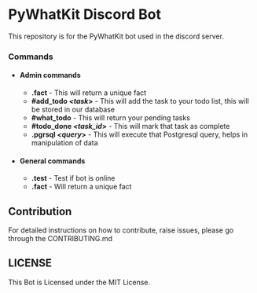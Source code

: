 # PyWhatKit Discord Bot

This repository is for the PyWhatKit bot used in the discord server.

### Commands
- #### Admin commands
	- **.fact** - This will return a unique fact
	- **#add_todo _<task_>** - This will add the task to your todo list, this will be stored in our database
	- **#what_todo** - This will return your pending tasks
	- **#todo_done _<task_id_>** - This will mark that task as complete
	- **.pgrsql _<query_>** - This will execute that Postgresql query, helps in manipulation of data
- #### General commands
	- **.test** - Test if bot is online
	- **.fact** - Will return a unique fact


## Contribution

For detailed instructions on how to contribute, raise issues, please go through the CONTRIBUTING.md

## LICENSE

This Bot is Licensed under the MIT License.
